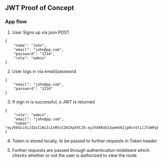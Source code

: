 ## JWT Proof of Concept

### App flow

1. User Signs up via json POST
```
{
    "name": "John",
    "email": "john@pp.com",
    "password": "1234",
    "role": "admin"
}
```
2. User logs in via email/password
```
{
    "email": "john@pp.com",
    "password": "1234"
}
```
3. If sign in is successful, a JWT is returned
```
{
    "role": "admin",
    "email": "john@pp.com",
    "token": "eyJhbGciOiJIUzI1NiIsInR5cCI6IkpXVCJ9.eyJhdXRob3JpemVkIjp0cnVlLCJlbWFpbCI6ImpvaG5AcHAuY29tIiwiZXhwIjoxNjc0NTg5OTQ4LCJyb2xlIjoiYWRtaW4ifQ.rCQ984wDMbSWdJNyxpT5nhSzSl5PdFCvdlDVr0xiXqw"
}
```
4. Token is stored locally, to be passed to further requests in Token header

5. Further requests are passed through authentication middleare which checks whether or not the user is authorized to view the route
